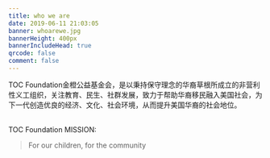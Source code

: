 ```yaml
---
title: who we are
date: 2019-06-11 21:03:05
banner: whoarewe.jpg
bannerHeight: 400px
bannerIncludeHead: true
qrcode: false
comment: false
---
```



TOC Foundation金橙公益基金会，是以秉持保守理念的华裔草根所成立的非营利性义工组织，关注教育、民生、社群发展，致力于帮助华裔移民融入美国社会，为下一代创造优良的经济、文化、社会环境，从而提升美国华裔的社会地位。  

<br>
TOC Foundation MISSION:

> For our children, for the community
